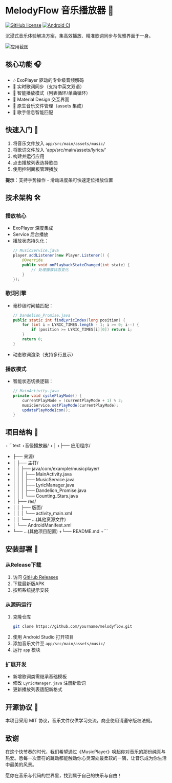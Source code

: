 # MelodyFlow 音乐播放器 🎵

[![GitHub license](https://img.shields.io/github/license/yourname/melodyflow)](https://github.com/yourname/melodyflow/blob/main/LICENSE)
[![Android CI](https://github.com/yourname/melodyflow/actions/workflows/android.yml/badge.svg)](https://github.com/yourname/melodyflow/actions/workflows/android.yml)

沉浸式音乐体验解决方案，集高效播放、精准歌词同步与优雅界面于一身。

![应用截图](screenshots/player_interface.png) <!-- 需要添加实际截图 -->

## 核心功能 🎧

- 🎶 ExoPlayer 驱动的专业级音频解码
- 📜 实时歌词同步（支持中英文双语）
- 🔁 智能播放模式（列表循环/单曲循环）
- 🎨 Material Design 交互界面
- 📂 原生音乐文件管理（assets 集成）
- 🎤 歌手信息智能匹配

## 快速入门 🚀

1. 将音乐文件放入 `app/src/main/assets/music/`
2. 将歌词文件放入 'app/src/main/assets/lyrics/'
3. 构建并运行应用
4. 点击播放列表选择歌曲
5. 使用控制面板管理播放

**提示**：支持手势操作 - 滑动进度条可快速定位播放位置

## 技术架构 🛠️

### 播放核心
- ExoPlayer 深度集成
- Service 后台播放
- 播放状态持久化：
  ```java
  // MusicService.java
  player.addListener(new Player.Listener() {
      @Override
      public void onPlaybackStateChanged(int state) {
          // 处理播放状态变化
      }
  });
  ```

### 歌词引擎
- 毫秒级时间轴匹配：
  ```java
  // Dandelion_Promise.java
  public static int findLyricIndex(long position) {
      for (int i = LYRIC_TIMES.length - 1; i >= 0; i--) {
          if (position >= LYRIC_TIMES[i][0]) return i;
      }
      return 0;
  }
  ```
- 动态歌词渲染（支持多行显示）

### 播放模式
- 智能状态切换逻辑：
  ```java
  // MainActivity.java
  private void cyclePlayMode() {
      currentPlayMode = (currentPlayMode + 1) % 2;
      musicService.setPlayMode(currentPlayMode);
      updatePlayModeIcon();
  }
  ```

## 项目结构 📂
+```text
+音径播放器/
+│
+├── 应用程序/
+    ├── 来源/
+    │   ├── 主打/
+    │   │   ├── java/com/example/musicplayer/
+    │   │   │   ├── MainActivity.java
+    │   │   │   ├── MusicService.java
+    │   │   │   ├── LyricManager.java
+    │   │   │   ├── Dandelion_Promise.java
+    │   │   │   └── Counting_Stars.java
+    │   ├── res/
+    │   │   ├── 版面/
+    │   │   │   └── activity_main.xml
+    │   │   └── ...(其他资源文件)
+    │   └── AndroidManifest.xml
+    └── ...(其他项目配置)
+└── README.md
+```

## 安装部署 📲
### 从Release下载
1. 访问 [GitHub Releases](https://github.com/MinerTob/MusicPlayer-android/releases/tag/release1.2.0)
2. 下载最新版APK
3. 按照系统提示安装

### 从源码运行
1. 克隆仓库
   ```bash
   git clone https://github.com/yourname/melodyflow.git
   ```
2. 使用 Android Studio 打开项目
3. 添加音乐文件至 `app/src/main/assets/music/`
4. 运行 `app` 模块

### 扩展开发
- 新增歌词类需继承基础模板
- 修改 `LyricManager.java` 注册新歌词
- 更新播放列表适配新格式

## 开源协议 📜
本项目采用 MIT 协议，音乐文件仅供学习交流，商业使用请遵守版权法规。

## 致谢

在这个快节奏的时代，我们希望通过《MusicPlayer》唤起你对音乐的那份纯真与热爱。愿每一次音符的跳动都能触动你心灵深处最柔软的一隅，让音乐成为你生活中最美的风景。

愿你在音乐与代码的世界里，找到属于自己的快乐与自由！
